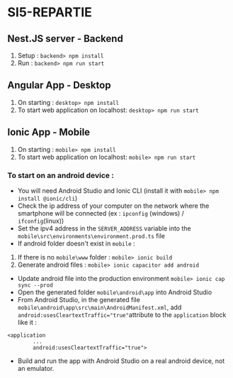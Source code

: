 # SI5-REPARTIE

## Nest.JS server - Backend

1. Setup :                                  `backend> npm install`
2. Run :                                    `backend> npm run start`

## Angular App - Desktop

1. On starting :                            `desktop> npm install`  
2. To start web application on localhost:   `desktop> npm run start`

## Ionic App - Mobile

1. On starting :                            `mobile> npm install`  
2. To start web application on localhost:   `mobile> npm run start`

### To start on an android device :
-  You will need Android Studio and Ionic CLI (install it with `mobile> npm install @ionic/cli`)
-  Check the ip address of your computer on the network where the smartphone will be connected (ex : `ipconfig` (windows) / `ifconfig`(linux))
-  Set the ipv4 address in the `SERVER_ADDRESS` variable into the `mobile\src\environments\environment.prod.ts` file
-  If android folder doesn't exist in `mobile` :
1. If there is no `mobile\www` folder : `mobile> ionic build`
2. Generate android files : `mobile> ionic capacitor add android`
-  Update android file into the production environment `mobile> ionic cap sync --prod`
-  Open the generated folder `mobile\android\app` into Android Studio
-  From Android Studio, in the generated file `mobile\android\app\src\main\AndroidManifest.xml`, add `android:usesCleartextTraffic="true"`attribute to the `application` block like it :
```
<application
        ...
        android:usesCleartextTraffic="true">
```
-  Build and run the app with Android Studio on a real android device, not an emulator.
